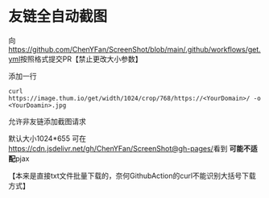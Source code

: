 # 友链全自动截图

向<https://github.com/ChenYFan/ScreenShot/blob/main/.github/workflows/get.yml>按照格式提交PR【禁止更改大小参数】

添加一行
```
curl https://image.thum.io/get/width/1024/crop/768/https://<YourDomain>/ -o <YourDoamin>.jpg
```
允许非友链添加截图请求

默认大小1024\*655
可在<https://cdn.jsdelivr.net/gh/ChenYFan/ScreenShot@gh-pages/>看到
**可能不适配**pjax

【本来是直接txt文件批量下载的，奈何GithubAction的curl不能识别大括号下载方式】
